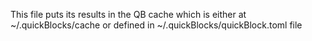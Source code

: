 This file puts its results in the QB cache which is either at ~/.quickBlocks/cache or defined in ~/.quickBlocks/quickBlock.toml file
